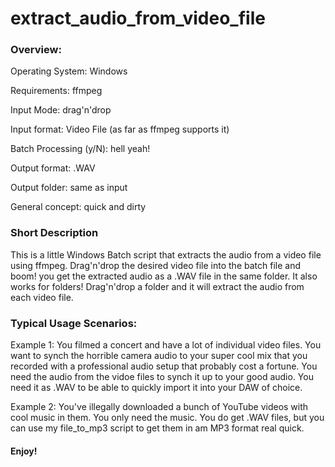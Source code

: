 # extract_audio_from_video_file

### Overview:

Operating System: Windows

Requirements: ffmpeg

Input Mode: drag'n'drop

Input format: Video File (as far as ffmpeg supports it)

Batch Processing (y/N): hell yeah!

Output format: .WAV

Output folder: same as input

General concept: quick and dirty

### Short Description


This is a little Windows Batch script that extracts the audio from a video file using ffmpeg. Drag'n'drop the desired video file into the batch file and boom! you get the extracted audio as a .WAV file in the same folder. It also works for folders! Drag'n'drop a folder and it will extract the audio from each video file.


### Typical Usage Scenarios:

Example 1: You filmed a concert and have a lot of individual video files. You want to synch the horrible camera audio to your super cool mix that you recorded with a professional audio setup that probably cost a fortune. You need the audio from the vidoe files to synch it up to your good audio. You need it as .WAV to be able to quickly import it into your DAW of choice.

Example 2: You've illegally downloaded a bunch of YouTube videos with cool music in them. You only need the music. You do get .WAV files, but you can use my file_to_mp3 script to get them in am MP3 format real quick.

#### Enjoy!

